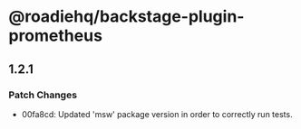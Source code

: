 # @roadiehq/backstage-plugin-prometheus

## 1.2.1
### Patch Changes

- 00fa8cd: Updated 'msw' package version in order to correctly run tests.
